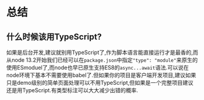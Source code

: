 # 总结

## 什么时候该用TypeScript?

如果是后台开发,建议就别用TypeScript了,作为脚本语言能直接运行才是最香的,而从node 13.2开始我们已经可以在`package.json`中指定`"type": "module"`来原生的使用ESmoduel了,而node也早已原生支持ES8的`async...await`语法.可以说在node环境下基本不需要使用babel了.但如果你的项目是客户端开发项目,建议如果只是demo级别的简单页面处理可以不用TypeScript,但如果是一个完整项目建议还是用TypeScript.有类型标注可以大大减少出错的概率.